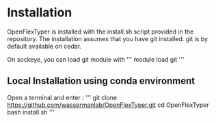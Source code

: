 # Installation

OpenFlexTyper is installed with the install.sh script provided in the repository.
The installation assumes that you have git installed.
git is by default available on cedar.

On sockeye, you can load git module with
'''
module load git
'''

## Local Installation using conda environment
Open a terminal and enter :
'''
git clone https://github.com/wassermanlab/OpenFlexTyper.git
cd OpenFlexTyper
bash install.sh
'''


